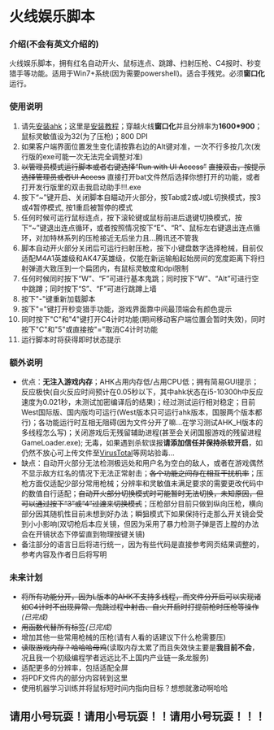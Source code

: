 # 火线娱乐脚本

### 介绍(不会有英文介绍的)
火线娱乐脚本，拥有红名自动开火、鼠标连点、跳蹲、扫射压枪、C4报时、秒变猎手等功能。适用于Win7+系统(因为需要powershell)。适合手残党。必须**窗口化**运行。

### 使用说明
1.  请先[安装ahk](https://www.autohotkey.com/download/ahk-install.exe)；这里是[安装教程](https://seujxh.wordpress.com/2018/09/11/ahk%E5%85%A5%E9%97%A8%E6%95%99%E7%A8%8B1-%E5%AE%89%E8%A3%85%E6%B5%81%E7%A8%8B/)；穿越火线**窗口化**并且分辨率为**1600*900**；鼠标灵敏值设为32(为了压枪)；800 DPI
2.  如果客户端界面位置发生变化请按靠右边的Alt键对准，一次不行多按几次(发行版的exe可能一次无法完全调整对准)
3.  ~~以管理员模式运行脚本或者右键选择“Run with UI Access”~~ ~~直接双击，按提示选择管理员或者UI Access~~ 直接打开bat文件然后选择你想打开的功能，或者打开发行版里的双击我启动助手!!!.exe
4.  按下“~”键开启、关闭脚本自瞄动开火部分，按Tab或2或J或L切换模式，按3或4暂停模式, 按1重启被暂停的模式
5.  任何时候可运行鼠标连点，按下滚轮键或鼠标前进后退键切换模式，按下“~”键退出连点循环，或者按照情况按下“E”、“R”、鼠标左右键退出连点循环，对加特林系列的压枪接近无后坐力且...腾讯还不管我
6.  脚本自动开火部分关闭后可运行扫射压枪，按下小键盘数字选择枪械，目前仅适配M4A1英雄级和AK47英雄级，仅能在新运输船起始房间的宽度距离下将扫射弹道大致压到一个扁团内，有鼠标灵敏度和dpi限制
7.  任何时候同时按下“W”、“F”可进行基本鬼跳；同时按下“W”、“Alt”可进行空中跳蹲；同时按下“S”、“F”可进行跳蹲上墙
8.  按下"-"键重新加载脚本
9.  按下"="键打开秒变猎手功能，游戏界面靠中间最顶端会有颜色提示
10. 同时按下"C"和"4"键打开C4计时功能(期间移动客户端位置会暂时失效)，同时按下"C"和"5"或直接按"="取消C4计时功能
11.  运行脚本时将获得即时状态提示

### 额外说明
* 优点：**无注入游戏内存**；AHK占用内存低/占用CPU低；拥有简易GUI提示；反应极快(自火反应时间预计在0.05秒以下，其中ahk状态在i5-10300h中反应速度为0.021秒，未测试加密编译后的结果)；经过测试运行相对稳定；目前West国际版、国内版均可运行(West版本只可运行ahk版本，国服两个版本都行)；各功能运行时互相无阻碍(因为文件分开了嘛...在学习测试AHK_H版本的多线程怎么写)；关闭游戏后无残留辅助进程(甚至会关闭国服游戏的残留进程GameLoader.exe); 无毒，如果遇到杀软误报**请添加信任并保持杀软开启**，如仍然不放心可上传文件至[VirusTotal](https://www.virustotal.com/gui/)等网站验毒...
* 缺点：自动开火部分无法检测极远处和用户名为空白的敌人，或者在游戏偶然不显示敌方红名的情况下无法正常射击；~~各个功能之间存在相互干扰机率~~；压枪方面仅适配少部分常用枪械；分辨率和灵敏值未满足要求的需要更改代码中的数值自行适配；~~自动开火部分切换模式时可能暂时无法切换，未知原因，但可以通过按下“3”或“4”过渡来切换模式~~；压枪部分目前只做到纵向压枪，横向部分因其随机性目前未想到好办法；瞬狙模式下如果保持行走那么开关镜会受到小小影响(双切枪后本应关镜，但因为采用了暴力检测子弹是否上膛的办法会在开镜状态下停留直到物理按键关镜)
* 备注部分的语言日后将进行统一，因为有些代码是直接参考网页结果调整的，参考内容及作者日后将写明

### 未来计划
* ~~将所有功能分开，因为L版本的AHK不支持多线程，而文件分开后可以实现诸如C4计时不出现异常、鬼跳过程中射击、自火开启时打提前枪时压枪等操作~~*(已完成)*
* ~~用函数代替所有标签~~*(已完成)*
* 增加其他一些常用枪械的压枪(请有人看的话建议下什么枪需要压)
* ~~读取游戏内存？哈哈哈母鸡~~(读取内存太累了而且失效快主要是**我目前不会**，况且我一个初级编程学者远远比不上国内产业链一条龙服务)
* 适配更多的分辨率，包括适配全屏
* 将PDF文件内的部分内容转到这里
* 使用机器学习训练并将鼠标短时间内指向目标？想想就激动啊哈哈
## 请用小号玩耍！请用小号玩耍！！请用小号玩耍！！！
